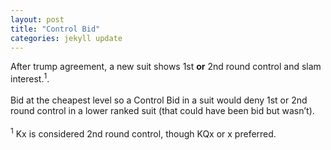 ```yaml
---
layout: post
title: "Control Bid"
categories: jekyll update
---
```


After trump agreement, a new suit shows 1st **or** 2nd round control and slam interest.<sup>1</sup>.<br><br>
Bid at the cheapest level so a Control Bid in a suit would deny 1st or 2nd round control in a lower ranked suit (that could have been bid but wasn’t).<br><br>
<sup>1</sup> Kx is considered 2nd round control, though KQx or x preferred. 


